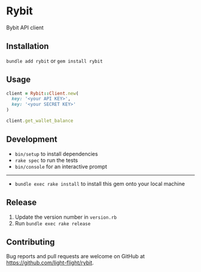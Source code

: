 # Rybit

Bybit API client

## Installation

`bundle add rybit` or `gem install rybit`

## Usage

```ruby
client = Rybit::Client.new(
  key: '<your API KEY>',
  key: '<your SECRET KEY>'
)

client.get_wallet_balance
```


## Development

* `bin/setup` to install dependencies
* `rake spec` to run the tests
* `bin/console` for an interactive prompt
---
* `bundle exec rake install` to install this gem onto your local machine

## Release

1. Update the version number in `version.rb`
2. Run `bundle exec rake release`

## Contributing

Bug reports and pull requests are welcome on GitHub at https://github.com/light-flight/rybit.
